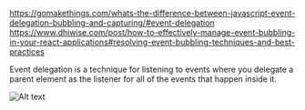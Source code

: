 https://gomakethings.com/whats-the-difference-between-javascript-event-delegation-bubbling-and-capturing/#event-delegation
https://www.dhiwise.com/post/how-to-effectively-manage-event-bubbling-in-your-react-applications#resolving-event-bubbling-techniques-and-best-practices

Event delegation is a technique for listening to events where you delegate
a parent element as the listener for all of the events that happen inside it.

![Alt text](https://blog.logrocket.com/wp-content/uploads/2023/02/event-capturing-react.png)